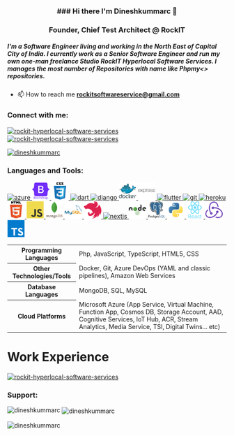 <h3 align="center">### Hi there I'm Dineshkummarc 👋</h3>
<h3 align="center">Founder, Chief Test Architect @ RockIT</h3>

<h5>I'm a Software Engineer living and working in the North East of Capital City of India. I currently work as a Senior Software Engineer and run my own one-man freelance Studio RockIT Hyperlocal Software Services.
I manages the most number of Repositories with name like Phpmy<> repositories.</h5>

- 📫 How to reach me **rockitsoftwareservice@gmail.com**

<h3 align="left">Connect with me:</h3>
<p align="left">
<a href="https://x.com/yashanyketshow" target="blank"><img align="center" src="https://raw.githubusercontent.com/rahuldkjain/github-profile-readme-generator/master/src/images/icons/Social/twitter.svg" alt="rockit-hyperlocal-software-services" height="30" width="40" /></a>
<a href="https://www.linkedin.com/company/rockit-hyperlocal-software-services/?viewAsMember=true" target="blank"><img align="center" src="https://raw.githubusercontent.com/rahuldkjain/github-profile-readme-generator/master/src/images/icons/Social/linked-in-alt.svg" alt="rockit-hyperlocal-software-services" height="30" width="40" /></a>
<!-- <a href="https://stackoverflow.com/users/dineshkummarc" target="blank"><img align="center" src="https://raw.githubusercontent.com/rahuldkjain/github-profile-readme-generator/master/src/images/icons/Social/stack-overflow.svg" alt="dineshkummarc" height="30" width="40" /></a -->
</p>

<!-- <p align="left"> <img src="https://komarev.com/ghpvc/?username=dineshkummarc&label=Profile%20views&color=0e75b6&style=flat" alt="dineshkummarc" /> </p> -->

<p align="left"> <a href="https://github.com/ryo-ma/github-profile-trophy"><img src="https://github-profile-trophy.vercel.app/?username=dineshkummarc" alt="dineshkummarc" /></a> </p>
<h3 align="left">Languages and Tools:</h3>

<p align="left"> <a href="https://azure.microsoft.com/en-in/" target="_blank" rel="noreferrer"> <img src="https://www.vectorlogo.zone/logos/microsoft_azure/microsoft_azure-icon.svg" alt="azure" width="40" height="40"/> </a> <a href="https://getbootstrap.com" target="_blank" rel="noreferrer"> <img src="https://raw.githubusercontent.com/devicons/devicon/master/icons/bootstrap/bootstrap-plain-wordmark.svg" alt="bootstrap" width="40" height="40"/> </a> <a href="https://www.w3schools.com/css/" target="_blank" rel="noreferrer"> <img src="https://raw.githubusercontent.com/devicons/devicon/master/icons/css3/css3-original-wordmark.svg" alt="css3" width="40" height="40"/> </a> <a href="https://dart.dev" target="_blank" rel="noreferrer"> <img src="https://www.vectorlogo.zone/logos/dartlang/dartlang-icon.svg" alt="dart" width="40" height="40"/> </a> <a href="https://www.djangoproject.com/" target="_blank" rel="noreferrer"> <img src="https://cdn.worldvectorlogo.com/logos/django.svg" alt="django" width="40" height="40"/> </a> <a href="https://www.docker.com/" target="_blank" rel="noreferrer"> <img src="https://raw.githubusercontent.com/devicons/devicon/master/icons/docker/docker-original-wordmark.svg" alt="docker" width="40" height="40"/> </a> <a href="https://expressjs.com" target="_blank" rel="noreferrer"> <img src="https://raw.githubusercontent.com/devicons/devicon/master/icons/express/express-original-wordmark.svg" alt="express" width="40" height="40"/> </a> <a href="https://flutter.dev" target="_blank" rel="noreferrer"> <img src="https://www.vectorlogo.zone/logos/flutterio/flutterio-icon.svg" alt="flutter" width="40" height="40"/> </a> <a href="https://git-scm.com/" target="_blank" rel="noreferrer"> <img src="https://www.vectorlogo.zone/logos/git-scm/git-scm-icon.svg" alt="git" width="40" height="40"/> </a> <a href="https://heroku.com" target="_blank" rel="noreferrer"> <img src="https://www.vectorlogo.zone/logos/heroku/heroku-icon.svg" alt="heroku" width="40" height="40"/> </a> <a href="https://www.w3.org/html/" target="_blank" rel="noreferrer"> <img src="https://raw.githubusercontent.com/devicons/devicon/master/icons/html5/html5-original-wordmark.svg" alt="html5" width="40" height="40"/> </a> <a href="https://developer.mozilla.org/en-US/docs/Web/JavaScript" target="_blank" rel="noreferrer"> <img src="https://raw.githubusercontent.com/devicons/devicon/master/icons/javascript/javascript-original.svg" alt="javascript" width="40" height="40"/> </a> <a href="https://www.mongodb.com/" target="_blank" rel="noreferrer"> <img src="https://raw.githubusercontent.com/devicons/devicon/master/icons/mongodb/mongodb-original-wordmark.svg" alt="mongodb" width="40" height="40"/> </a> <a href="https://www.mysql.com/" target="_blank" rel="noreferrer"> <img src="https://raw.githubusercontent.com/devicons/devicon/master/icons/mysql/mysql-original-wordmark.svg" alt="mysql" width="40" height="40"/> </a> <a href="https://nestjs.com/" target="_blank" rel="noreferrer"> <img src="https://raw.githubusercontent.com/devicons/devicon/master/icons/nestjs/nestjs-plain.svg" alt="nestjs" width="40" height="40"/> </a> <a href="https://nextjs.org/" target="_blank" rel="noreferrer"> <img src="https://cdn.worldvectorlogo.com/logos/nextjs-2.svg" alt="nextjs" width="40" height="40"/> </a> <a href="https://nodejs.org" target="_blank" rel="noreferrer"> <img src="https://raw.githubusercontent.com/devicons/devicon/master/icons/nodejs/nodejs-original-wordmark.svg" alt="nodejs" width="40" height="40"/> </a> <a href="https://www.postgresql.org" target="_blank" rel="noreferrer"> <img src="https://raw.githubusercontent.com/devicons/devicon/master/icons/postgresql/postgresql-original-wordmark.svg" alt="postgresql" width="40" height="40"/> </a> <a href="https://www.python.org" target="_blank" rel="noreferrer"> <img src="https://raw.githubusercontent.com/devicons/devicon/master/icons/python/python-original.svg" alt="python" width="40" height="40"/> </a> <a href="https://reactjs.org/" target="_blank" rel="noreferrer"> <img src="https://raw.githubusercontent.com/devicons/devicon/master/icons/react/react-original-wordmark.svg" alt="react" width="40" height="40"/> </a> <a href="https://redux.js.org" target="_blank" rel="noreferrer"> <img src="https://raw.githubusercontent.com/devicons/devicon/master/icons/redux/redux-original.svg" alt="redux" width="40" height="40"/> </a> <a href="https://www.typescriptlang.org/" target="_blank" rel="noreferrer"> <img src="https://raw.githubusercontent.com/devicons/devicon/master/icons/typescript/typescript-original.svg" alt="typescript" width="40" height="40"/> </a> </p>

<table>
  <tr>
    <th>Programming Languages</th>
    <td>Php, JavaScript, TypeScript, HTML5, CSS</td>
  </tr>
 <!--  <tr>
    <th>Front-end Frameworks/Libraries</th>
    <td>php, JavaScript, React, Next.js</td>
  </tr>
  <tr>
    <th>Back-end Frameworks/Libraries</th>
    <td>Django, NodeJS, Nest.js</td>
  </tr>
  <tr> -->
    <th>Other Technologies/Tools</th>
    <td>Docker, Git, Azure DevOps (YAML and classic pipelines), Amazon Web Services</td>
  </tr>
  <tr>
    <th>Database Languages</th>
    <td>MongoDB, SQL, MySQL</td>
  </tr>
  <tr>
    <th>Cloud Platforms</th>
    <td>Microsoft Azure (App Service, Virtual Machine, Function App, Cosmos DB, Storage Account, AAD, Cognitive Services, IoT Hub, ACR, Stream Analytics, Media Service, TSI, Digital Twins... etc)</td>
  </tr>
</table>

<h1>Work Experience</h1>
<a href="https://www.linkedin.com/in/dinesh-kumar-ab9b3621/" target="blank"><img align="center" src="https://raw.githubusercontent.com/rahuldkjain/github-profile-readme-generator/master/src/images/icons/Social/linked-in-alt.svg" alt="rockit-hyperlocal-software-services" height="30" width="40" /></a>

<!--
<h2>Software Engineer</h2>
<p><strong>Terawe Corporation, Bangalore</strong><br>
  <em>September 2021 – Present</em></p>

<ul>
  <li>Built web projects from scratch using React, Node.js, and Django, integrating with various Azure services to showcase Azure capabilities to clients.</li>
  
  <li>Utilized the MUI component library to create responsive designs aligned with UX specifications, delivering visually appealing and user-friendly interfaces.</li>
  
  <li>Proficient in managing state in React applications with Redux, optimizing complex data flows for efficient application performance.</li>
  
  <li>Designed and implemented Azure cloud architectures, ensuring scalability, reliability, and security for web application deployments. Leveraged Azure FHIR to enable interoperability and compliance with healthcare industry standards.</li>
  
  <li>Developed API endpoints using Node.js and Django, following industry standards and best practices to ensure robust and secure communication between front-end and back-end components.</li>
  
  <li>Created Azure DevOps pipelines for streamlined deployment of web applications on Azure App Services and Functions Apps, automating release processes.</li>
  
  <li>Proficient in working with various Azure services, including App Service, Function App, Cosmos DB (MongoDB), Storage Accounts, Azure Active Directory (AAD), Virtual Machines, Stream Analytics, Azure Container Registry (ACR), IoT Hub, Time Series Insights, Digital Twins, Cognitive Services, Azure Media Service, and Azure FHIR.</li>
  
  <li>Applied Azure services to diverse industry use cases such as retail, manufacturing (windmill), healthcare, and electric vehicle charging, leveraging their functionalities to meet specific project requirements.</li>
</ul>

<h2>Junior Software Engineer</h2>
<p><strong>Haloocom, Bangalore</strong><br>
  <em>February 2021 – September 2021</em></p>

<ul>
  <li>Integrated Azure cognitive services for real-time speech-to-text conversion of call recordings in a call center environment, enhancing data analysis capabilities.</li>

  <li>Enhanced user experience by customizing the UI using React. Integrated the UI with a MySQL database through Django, ensuring seamless data management and improving overall functionality.</li>

  <li>Created a voice bot using Asterisk VoIP, AGI, Google Dialogflow, and GCP APIs, automating call interactions and providing a seamless customer experience.</li>

  <li>Integrated multiple APIs (WhatsApp, LeadSquared, SMS, mail services) into existing call center and CRM applications, optimizing communication channels and enabling efficient customer engagement.</li>
</ul>
-->

<h3 align="left">Support:</h3>
<!-- <p><a href="https://www.buymeacoffee.com/dineshkummarc"> <img align="left" src="https://cdn.buymeacoffee.com/buttons/v2/default-yellow.png" height="50" width="210" alt="dineshkummarc" /></a><a href="https://ko-fi.com/dineshkummarc"> <img align="left" src="https://cdn.ko-fi.com/cdn/kofi3.png?v=3" height="50" width="210" alt="dineshkummarc" /></a></p><br><br> -->

<p><img align="left" src="https://github-readme-stats.vercel.app/api/top-langs?username=dineshkummarc&show_icons=true&locale=en&layout=compact" alt="dineshkummarc" /></p>

<p>&nbsp;<img align="center" src="https://github-readme-stats.vercel.app/api?username=dineshkummarc&show_icons=true&locale=en" alt="dineshkummarc" /></p>

<p><img align="center" src="https://github-readme-streak-stats.herokuapp.com/?user=dineshkummarc&" alt="dineshkummarc" /></p>
